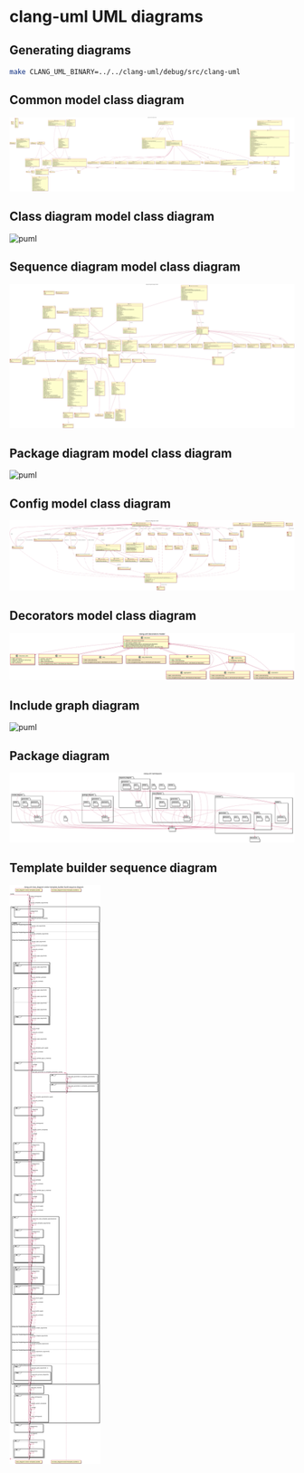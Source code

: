 # clang-uml UML diagrams

## Generating diagrams

```bash
make CLANG_UML_BINARY=../../clang-uml/debug/src/clang-uml
```

## Common model class diagram

![puml](puml/common_model_class.svg)

## Class diagram model class diagram

![puml](puml/class_model_class.svg)

## Sequence diagram model class diagram

![puml](puml/sequence_model_class.svg)

## Package diagram model class diagram

![puml](puml/package_model_class.svg)

## Config model class diagram

![puml](puml/config_class.svg)

## Decorators model class diagram

![puml](puml/decorators_class.svg)

## Include graph diagram

![puml](puml/include_graph.svg)

## Package diagram

![puml](puml/main_package.svg)

## Template builder sequence diagram

![puml](puml/template_builder_sequence.svg)

